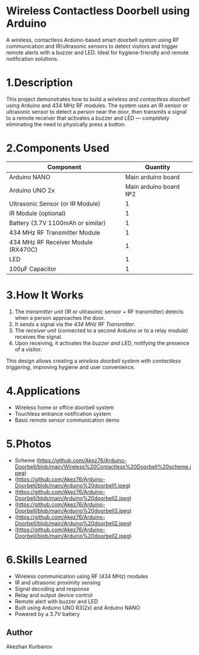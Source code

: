 # Wireless Contactless Doorbell using Arduino
A wireless, contactless Arduino-based smart doorbell system using RF communication and IR/ultrasonic sensors to detect visitors and trigger remote alerts with a buzzer and LED. Ideal for hygiene-friendly and remote notification solutions.

# 1.Description
This project demonstrates how to build a *wireless and contactless doorbell* using Arduino and 434 MHz RF modules. The system uses an IR sensor or ultrasonic sensor to detect a person near the door, then transmits a signal to a remote receiver that activates a buzzer and LED — completely eliminating the need to physically press a button.

# 2.Components Used

| Component                             | Quantity |
|---------------------------------------|----------|
| Arduino NANO                          | Main arduino board |
| Arduino UNO 2x                         | Main arduino board №2       |
| Ultrasonic Sensor (or IR Module)      | 1        |
| IR Module (optional)                  | 1        |
| Battery (3.7V 1100mAh or similar)     | 1        |
| 434 MHz RF Transmitter Module         | 1        |
| 434 MHz RF Receiver Module (RX470C)   | 1        |
| LED                                   | 1        |
| 100µF Capacitor                       | 1        |


# 3.How It Works

1. The *transmitter unit* (IR or ultrasonic sensor + RF transmitter) detects when a person approaches the door.
2. It sends a signal via the *434 MHz RF Transmitter*.
3. The *receiver unit* (connected to a second Arduino or to a relay module) receives the signal.
4. Upon receiving, it activates the *buzzer and LED*, notifying the presence of a visitor.

This design allows creating a *wireless doorbell system* with *contactless triggering*, improving hygiene and user convenience.

# 4.Applications
- Wireless home or office doorbell system  
- Touchless entrance notification system  
- Basic remote sensor communication demo

# 5.Photos
- Scheme (https://github.com/Akez76/Arduino-Doorbell/blob/main/Wireless%20Contactless%20Doorbell%20scheme.jpeg)
- (https://github.com/Akez76/Arduino-Doorbell/blob/main/Arduino%20doorbell1.jpeg)
- (https://github.com/Akez76/Arduino-Doorbell/blob/main/Arduino%20doorbell2.jpeg)
- (https://github.com/Akez76/Arduino-Doorbell/blob/main/Arduino%20doorbell3.jpeg)
- (https://github.com/Akez76/Arduino-Doorbell/blob/main/Arduino%20doorbell2.jpeg)
- (https://github.com/Akez76/Arduino-Doorbell/blob/main/Arduino%20doorbell2.jpeg)

# 6.Skills Learned
- Wireless communication using RF (434 MHz) modules  
- IR and ultrasonic proximity sensing  
- Signal decoding and response  
- Relay and output device control
- Remote alert with buzzer and LED
- Built using Arduino UNO R3(2x) and Arduino NANO
- Powered by a 3.7V battery



## Author
Akezhan Kurbanov

